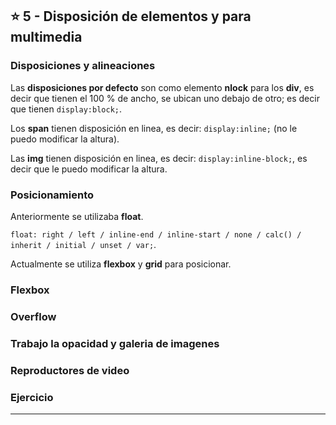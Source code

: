 
## :star: 5 - Disposición de elementos y para multimedia


### Disposiciones y alineaciones

Las **disposiciones por defecto** son como elemento **nlock** para los **div**, es decir que tienen el 100 % de ancho, se ubican uno debajo de otro; es decir que tienen ```display:block;```.

Los **span**  tienen disposición en linea, es decir: ```display:inline;``` (no le puedo modificar la altura).

Las **img**  tienen disposición en linea, es decir: ```display:inline-block;```, es decir que le puedo modificar la altura.


### Posicionamiento

Anteriormente se utilizaba **float**.

```float: right / left / inline-end / inline-start / none / calc() / inherit / initial / unset / var;```.

Actualmente se utiliza **flexbox** y **grid** para posicionar.

### Flexbox

### Overflow

### Trabajo la opacidad y galeria de imagenes

### Reproductores de video

### Ejercicio

---